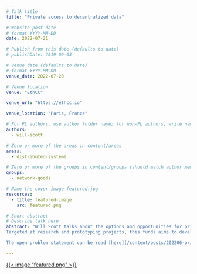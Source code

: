 ```yaml
---
# Talk title
title: "Private access to decentralized data"

# Website post date
# format YYYY-MM-DD
date: 2022-07-21

# Publish from this date (defaults to date)
# publishDate: 2019-09-03

# Venue date (defaults to date)
# format YYYY-MM-DD
venue_date: 2022-07-20

# Venue location
venue: "EthCC"

venue_url: "https://ethcc.io"

venue_location: "Paris, France"

# For PL authors, use author folder name; for non-PL authors, write name as in paper within ""
authors:
  - will-scott

# Zero or more of the areas in content/areas
areas:
  - distributed-systems

# Zero or more of the groups in content/groups (should match author membership)
groups:
  - network-goods

# Name the cover image featured.jpg
resources:
  - title: featured-image
    src: featured.png

# Short abstract
# Describe talk here
abstract: "Will Scott talks about the options and opportunities for private access to decentralized data, and announces Protocol Labs private data retrieval fund. 
Targeted at research and prototyping projects, this funds aims to develop additional protocol-compatible primitives allowing users to interact privately with Web3 content.

The open problem statement can be read [here](/content/posts/202206-private-retrieval-op/) and the submission site will be announced shortly."

---
```



[{{< image "featured.png" >}}](https://www.youtube.com/watch?v=A0mzqmUtkSE)
